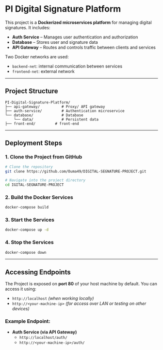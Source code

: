 # PI Digital Signature Platform

This project is a **Dockerized microservices platform** for managing digital signatures. It includes:

* **Auth Service** – Manages user authentication and authorization
* **Database** – Stores user and signature data
* **API Gateway** – Routes and controls traffic between clients and services

Two Docker networks are used:

* `backend-net`: internal communication between services
* `frontend-net`: external network

---

## Project Structure

```
PI-Digital-Signature-Platform/
├── api-gateway/          # Proxy/ API gateway
├── auth-service/         # Authentication microservice
└── database/             # Database
    └── data/             # Persistent data
├── front-end/         # front-end
```

---

## Deployment Steps

### 1. Clone the Project from GitHub

```bash
# Clone the repository
git clone https://github.com/Ouma49/DIGITAL-SEGNATURE-PROJECT.git

# Navigate into the project directory
cd IGITAL-SEGNATURE-PROJECT
```

### 2. Build the Docker Services

```bash
docker-compose build
```

### 3. Start the Services

```bash
docker-compose up -d
```

### 4. Stop the Services

```bash
docker-compose down
```

---

## Accessing Endpoints

The Project is exposed on **port 80** of your host machine by default.
You can access it using:

*  `http://localhost` *(when working locally)*
* `http://<your-machine-ip>` *(for access over LAN or testing on other devices)*

### Example Endpoint:

* **Auth Service (via API Gateway)**
  - `http://localhost/auth/`
  - `http://<your-machine-ip>/auth/`
